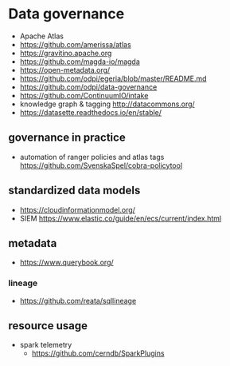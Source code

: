 # Data governance

- Apache Atlas
- https://github.com/amerissa/atlas
- https://gravitino.apache.org
- https://github.com/magda-io/magda
- https://open-metadata.org/
- https://github.com/odpi/egeria/blob/master/README.md
- https://github.com/odpi/data-governance
- https://github.com/ContinuumIO/intake
- knowledge graph & tagging http://datacommons.org/
- https://datasette.readthedocs.io/en/stable/

## governance in practice
- automation of ranger policies and atlas tags https://github.com/SvenskaSpel/cobra-policytool

## standardized data models

- https://cloudinformationmodel.org/
- SIEM https://www.elastic.co/guide/en/ecs/current/index.html


## metadata

- https://www.querybook.org/
### lineage
- https://github.com/reata/sqllineage


## resource usage

- spark telemetry
    - https://github.com/cerndb/SparkPlugins
